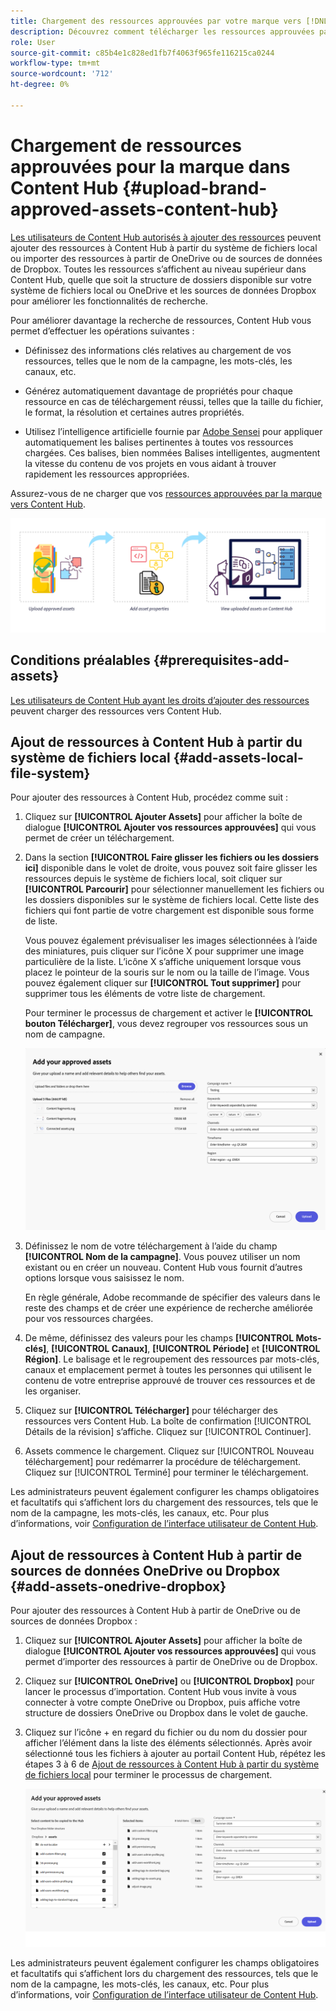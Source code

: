 ```yaml
---
title: Chargement des ressources approuvées par votre marque vers [!DNL Content Hub]
description: Découvrez comment télécharger les ressources approuvées par la marque vers Content Hub
role: User
source-git-commit: c85b4e1c828ed1fb7f4063f965fe116215ca0244
workflow-type: tm+mt
source-wordcount: '712'
ht-degree: 0%

---
```



# Chargement de ressources approuvées pour la marque dans Content Hub {#upload-brand-approved-assets-content-hub}

[Les utilisateurs de Content Hub autorisés à ajouter des ressources](/help/assets/deploy-content-hub.md#onboard-content-hub-users-add-assets) peuvent ajouter des ressources à Content Hub à partir du système de fichiers local ou importer des ressources à partir de OneDrive ou de sources de données de Dropbox. Toutes les ressources s’affichent au niveau supérieur dans Content Hub, quelle que soit la structure de dossiers disponible sur votre système de fichiers local ou OneDrive et les sources de données Dropbox pour améliorer les fonctionnalités de recherche.

Pour améliorer davantage la recherche de ressources, Content Hub vous permet d’effectuer les opérations suivantes :

* Définissez des informations clés relatives au chargement de vos ressources, telles que le nom de la campagne, les mots-clés, les canaux, etc.

* Générez automatiquement davantage de propriétés pour chaque ressource en cas de téléchargement réussi, telles que la taille du fichier, le format, la résolution et certaines autres propriétés.

* Utilisez l’intelligence artificielle fournie par [Adobe Sensei](https://www.adobe.com/fr/sensei.html) pour appliquer automatiquement les balises pertinentes à toutes vos ressources chargées. Ces balises, bien nommées Balises intelligentes, augmentent la vitesse du contenu de vos projets en vous aidant à trouver rapidement les ressources appropriées.

Assurez-vous de ne charger que vos [ressources approuvées par la marque vers Content Hub](/help/assets/approve-assets.md).

![Télécharger les ressources approuvées par la marque](assets/upload-brand-approved-assets.png)

## Conditions préalables {#prerequisites-add-assets}

[Les utilisateurs de Content Hub ayant les droits d’ajouter des ressources](/help/assets/deploy-content-hub.md#onboard-content-hub-users-add-assets) peuvent charger des ressources vers Content Hub.

## Ajout de ressources à Content Hub à partir du système de fichiers local {#add-assets-local-file-system}

Pour ajouter des ressources à Content Hub, procédez comme suit :

1. Cliquez sur **[!UICONTROL Ajouter Assets]** pour afficher la boîte de dialogue **[!UICONTROL Ajouter vos ressources approuvées]** qui vous permet de créer un téléchargement.

1. Dans la section **[!UICONTROL Faire glisser les fichiers ou les dossiers ici]** disponible dans le volet de droite, vous pouvez soit faire glisser les ressources depuis le système de fichiers local, soit cliquer sur **[!UICONTROL Parcourir]** pour sélectionner manuellement les fichiers ou les dossiers disponibles sur le système de fichiers local. Cette liste des fichiers qui font partie de votre chargement est disponible sous forme de liste.


   Vous pouvez également prévisualiser les images sélectionnées à l’aide des miniatures, puis cliquer sur l’icône X pour supprimer une image particulière de la liste. L’icône X s’affiche uniquement lorsque vous placez le pointeur de la souris sur le nom ou la taille de l’image. Vous pouvez également cliquer sur **[!UICONTROL Tout supprimer]** pour supprimer tous les éléments de votre liste de chargement.

   Pour terminer le processus de chargement et activer le **[!UICONTROL bouton Télécharger]**, vous devez regrouper vos ressources sous un nom de campagne.

   ![Téléchargement de ressources vers Content Hub](assets/upload-assets-content-hub.png)

1. Définissez le nom de votre téléchargement à l’aide du champ **[!UICONTROL Nom de la campagne]**. Vous pouvez utiliser un nom existant ou en créer un nouveau. Content Hub vous fournit d’autres options lorsque vous saisissez le nom. <!--You can define multiple Campaign names for your upload. While you are typing a name, either click anywhere else within the dialog box or press the `,` (Comma) key to register the name.-->

   En règle générale, Adobe recommande de spécifier des valeurs dans le reste des champs et de créer une expérience de recherche améliorée pour vos ressources chargées.

1. De même, définissez des valeurs pour les champs **[!UICONTROL Mots-clés]**, **[!UICONTROL Canaux]**, **[!UICONTROL Période]** et **[!UICONTROL Région]**. Le balisage et le regroupement des ressources par mots-clés, canaux et emplacement permet à toutes les personnes qui utilisent le contenu de votre entreprise approuvé de trouver ces ressources et de les organiser.

1. Cliquez sur **[!UICONTROL Télécharger]** pour télécharger des ressources vers Content Hub. La boîte de confirmation [!UICONTROL Détails de la révision] s’affiche. Cliquez sur [!UICONTROL Continuer].

1. Assets commence le chargement. Cliquez sur [!UICONTROL Nouveau téléchargement] pour redémarrer la procédure de téléchargement. Cliquez sur [!UICONTROL Terminé] pour terminer le téléchargement.

Les administrateurs peuvent également configurer les champs obligatoires et facultatifs qui s’affichent lors du chargement des ressources, tels que le nom de la campagne, les mots-clés, les canaux, etc. Pour plus d’informations, voir [Configuration de l’interface utilisateur de Content Hub](configure-content-hub-ui-options.md#configure-upload-options-content-hub).


## Ajout de ressources à Content Hub à partir de sources de données OneDrive ou Dropbox {#add-assets-onedrive-dropbox}

Pour ajouter des ressources à Content Hub à partir de OneDrive ou de sources de données Dropbox :

1. Cliquez sur **[!UICONTROL Ajouter Assets]** pour afficher la boîte de dialogue **[!UICONTROL Ajouter vos ressources approuvées]** qui vous permet d’importer des ressources à partir de OneDrive ou de Dropbox.

1. Cliquez sur **[!UICONTROL OneDrive]** ou **[!UICONTROL Dropbox]** pour lancer le processus d’importation. Content Hub vous invite à vous connecter à votre compte OneDrive ou Dropbox, puis affiche votre structure de dossiers OneDrive ou Dropbox dans le volet de gauche.

1. Cliquez sur l’icône + en regard du fichier ou du nom du dossier pour afficher l’élément dans la liste des éléments sélectionnés. Après avoir sélectionné tous les fichiers à ajouter au portail Content Hub, répétez les étapes 3 à 6 de [Ajout de ressources à Content Hub à partir du système de fichiers local](#add-assets-local-file-system) pour terminer le processus de chargement.

   ![Téléchargement de ressources vers Content Hub à partir de OneDrive ou de Dropbox](assets/add-assets-onedrive-dropbox.png)

Les administrateurs peuvent également configurer les champs obligatoires et facultatifs qui s’affichent lors du chargement des ressources, tels que le nom de la campagne, les mots-clés, les canaux, etc. Pour plus d’informations, voir [Configuration de l’interface utilisateur de Content Hub](configure-content-hub-ui-options.md#configure-upload-options-content-hub).

